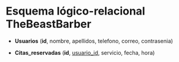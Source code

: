 # Esquema lógico-relacional TheBeastBarber

- **Usuarios** (**id**, nombre, apellidos, telefono, correo, contrasenia)

- **Citas_reservadas** (**id**, <u>usuario_id</u>, servicio, fecha, hora)


